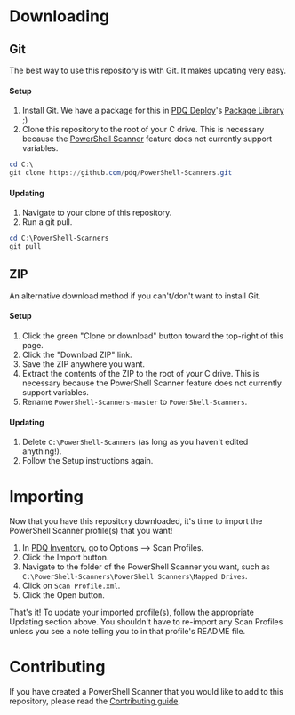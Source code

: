 # Downloading
## Git
The best way to use this repository is with Git. It makes updating very easy.

#### Setup
1. Install Git. We have a package for this in [PDQ Deploy](https://www.pdq.com/pdq-deploy/)'s [Package Library](https://www.pdq.com/package-library/) ;)
1. Clone this repository to the root of your C drive. This is necessary because the [PowerShell Scanner](https://link.pdq.com/docs-inventory-beta?powershell-scanner.htm) feature does not currently support variables.
```PowerShell
cd C:\
git clone https://github.com/pdq/PowerShell-Scanners.git
```

#### Updating
1. Navigate to your clone of this repository.
1. Run a git pull.
```PowerShell
cd C:\PowerShell-Scanners
git pull
```

## ZIP
An alternative download method if you can't/don't want to install Git.

#### Setup
1. Click the green "Clone or download" button toward the top-right of this page.
1. Click the "Download ZIP" link.
1. Save the ZIP anywhere you want.
1. Extract the contents of the ZIP to the root of your C drive. This is necessary because the PowerShell Scanner feature does not currently support variables.
1. Rename `PowerShell-Scanners-master` to `PowerShell-Scanners`.

#### Updating
1. Delete `C:\PowerShell-Scanners` (as long as you haven't edited anything!).
1. Follow the Setup instructions again.

# Importing
Now that you have this repository downloaded, it's time to import the PowerShell Scanner profile(s) that you want!

1. In [PDQ Inventory](https://www.pdq.com/pdq-inventory/), go to Options --> Scan Profiles.
1. Click the Import button.
1. Navigate to the folder of the PowerShell Scanner you want, such as `C:\PowerShell-Scanners\PowerShell Scanners\Mapped Drives`.
1. Click on `Scan Profile.xml`.
1. Click the Open button.

That's it! To update your imported profile(s), follow the appropriate Updating section above. You shouldn't have to re-import any Scan Profiles unless you see a note telling you to in that profile's README file.

# Contributing
If you have created a PowerShell Scanner that you would like to add to this repository, please read the [Contributing guide](Policies/Contributing.md).

